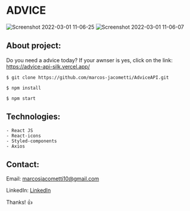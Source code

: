 # ADVICE

![Screenshot 2022-03-01 11-06-25](https://user-images.githubusercontent.com/76071476/156200314-72e8f25b-eed7-44eb-b3d8-e424d3c88b78.png)
![Screenshot 2022-03-01 11-06-07](https://user-images.githubusercontent.com/76071476/156200293-b90a3013-156d-462e-a8b0-a737721183a4.png)

## About project:

Do you need a advice today? 
If your awnser is yes, click on the link: https://advice-api-silk.vercel.app/

```
$ git clone https://github.com/marcos-jacometti/AdviceAPI.git
```
```
$ npm install
```
```
$ npm start
```

## Technologies:

```
- React JS
- React-icons
- Styled-components
- Axios
```

## Contact:

Email: marcosjacometti10@gmail.com

LinkedIn: [LinkedIn](https://www.linkedin.com/in/marcos-vin%C3%ADcius-jacometti-675202202/)

Thanks! 👍
